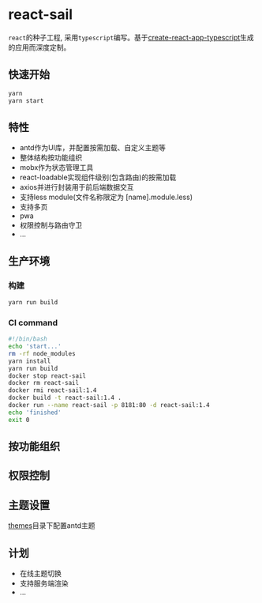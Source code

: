 # react-sail

`react`的种子工程, 采用`typescript`编写。基于[create-react-app-typescript](https://github.com/wmonk/create-react-app-typescript)生成的应用而深度定制。

## 快速开始

```bash
yarn
yarn start
```

## 特性

+ antd作为UI库，并配置按需加载、自定义主题等
+ 整体结构按功能组织
+ mobx作为状态管理工具
+ react-loadable实现组件级别(包含路由)的按需加载
+ axios并进行封装用于前后端数据交互
+ 支持less module(文件名称限定为 [name].module.less)
+ 支持多页
+ pwa
+ 权限控制与路由守卫
+ ...

## 生产环境

### 构建

```bash
yarn run build
```

### CI command

```bash
#!/bin/bash
echo 'start...'
rm -rf node_modules
yarn install
yarn run build
docker stop react-sail
docker rm react-sail
docker rmi react-sail:1.4
docker build -t react-sail:1.4 .
docker run --name react-sail -p 8181:80 -d react-sail:1.4
echo 'finished'
exit 0
```

## 按功能组织

## 权限控制

## 主题设置

[themes]('./themes')目录下配置antd主题

## 计划

+ 在线主题切换
+ 支持服务端渲染
+ ...
